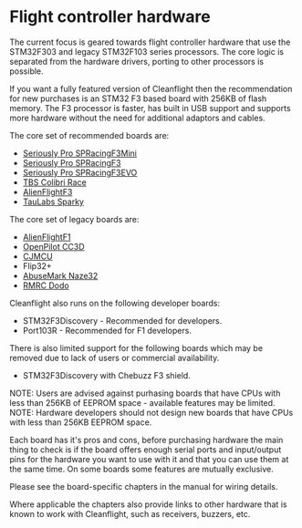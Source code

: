 # Flight controller hardware

The current focus is geared towards flight controller hardware that use the STM32F303 and legacy STM32F103 series processors.  The core logic is separated from the hardware drivers, porting to other processors is possible.

If you want a fully featured version of Cleanflight then the recommendation for new purchases is an STM32 F3 based board with 256KB of flash memory.  The F3 processor is faster, has built in USB support and supports more hardware without the need for additional adaptors and cables.

The core set of recommended boards are:

* [Seriously Pro SPRacingF3Mini](boards/Board%20-%20SPRacingF3MINI.md)
* [Seriously Pro SPRacingF3](boards/Board%20-%20SPRacingF3.md)
* [Seriously Pro SPRacingF3EVO](boards/Board%20-%20SPRacingF3EVO.md)
* [TBS Colibri Race](boards/Board%20-%20ColibriRace.md)
* [AlienFlightF3](boards/Board%20-%20AlienFlight.md)
* [TauLabs Sparky](boards/Board%20-%20Sparky.md)

The core set of legacy boards are:

* [AlienFlightF1](boards/Board%20-%20AlienFlight.md)
* [OpenPilot CC3D](boards/Board%20-%20CC3D.md)
* [CJMCU](boards/Board%20-%20CJMCU.md)
* Flip32+
* [AbuseMark Naze32](boards/Board%20-%20Naze32.md)
* [RMRC Dodo](boards/Board%20-%20RMDO.md)

Cleanflight also runs on the following developer boards:

* STM32F3Discovery - Recommended for developers.
* Port103R - Recommended for F1 developers.

There is also limited support for the following boards which may be removed due to lack of users or commercial availability.

* STM32F3Discovery with Chebuzz F3 shield.

NOTE: Users are advised against purhasing boards that have CPUs with less than 256KB of EEPROM space - available features may be limited.
NOTE: Hardware developers should not design new boards that have CPUs with less than 256KB EEPROM space.

Each board has it's pros and cons, before purchasing hardware the main thing to check is if the board offers enough serial ports and input/output pins for the hardware you want to use with it and that you can use them at the same time.  On some boards some features are mutually exclusive.

Please see the board-specific chapters in the manual for wiring details.

Where applicable the chapters also provide links to other hardware that is known to work with Cleanflight, such as receivers, buzzers, etc.
